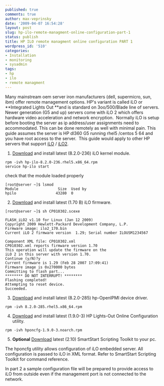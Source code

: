 ```yaml
---
published: true
comments: true
author: max-veprinsky
date: '2009-04-07 16:54:28'
layout: post
slug: hp-ilo-remote-managment-online-configuration-part-1
status: publish
title: HP ILO remote managment online configuration PART 1
wordpress_id: '510'
categories:
- Installation
- monitoring
- sysadmin
tags:
- hp
- ilo
- remote managment
---
```


Many mainstream oem server iron manufacturers (dell, supermicro, sun, ibm) offer remote management options. HP's variant is called iLO or **Integrated Lights Out **and is standard on 3oo/500/Blade line of servers. Newer generation (G5 and up) servers come with iLO 2 which offers hardware video acceleration and network encryption.  Normally iLO is setup before booting the server as ip address/user assignments need to accommodated. This can be done remotely as well with minimal pain. This guide assumes the server is HP dl360 G5 running rhel5 /centos 5 64 and you have root access to the server.  This guide would apply to other HP servers that support [iLO](http://h18000.www1.hp.com/products/servers/management/ilo/) / [iLO2](http://h18013.www1.hp.com/products/servers/management/iloadv2/index.html).

1. [Download](http://h20000.www2.hp.com/bizsupport/TechSupport/SoftwareDescription.jsp?lang=en&cc=us&prodTypeId=15351&prodSeriesId=1121486&prodNameId=3288144&swEnvOID=4004&swLang=8&mode=2&taskId=135&swItem=MTX-4142b198b9cb475f99658a7caf) and install latest (8.2.0-236) iLO kernel module.
```
rpm -ivh hp-ilo-8.2.0-236.rhel5.x86_64.rpm
service hp-ilo start
```

check that the module loaded properly
```
[root@server ~]$ lsmod
Module                  Size  Used by
hpilo                  43280  0
```

2. [Download](http://ftp.hp.com/pub/softlib2/software1/sc-linux-fw-ilo/p1285463034/v51280/CP010302.scexe) and install latest (1.70 B) iLO firmware.
```
[root@server ~]$ sh CP010302.scexe
```

```
FLASH_iLO2 v1.10 for Linux (Jan 12 2009)
Copyright 2009 Hewlett-Packard Development Company, L.P.
Firmware image: ilo2_170.bin
Current iLO 2 firmware version  1.29; Serial number ILOUSM1234567
```

```
Component XML file: CP010302.xml
CP010302.xml reports firmware version 1.70
This operation will update the firmware on the
iLO 2 in this server with version 1.70.
Continue (y/N)?y
Current firmware is 1.29 (Feb 28 2007 17:09:41)
Firmware image is 0x270000 bytes
Committing to flash part...
******** DO NOT INTERRUPT! ********
Flashing completed!
Attempting to reset device.
Succeeded.
```

3. [Download](http://h20000.www2.hp.com/bizsupport/TechSupport/SoftwareDescription.jsp?lang=en&cc=us&prodTypeId=15351&prodSeriesId=1121486&prodNameId=3288144&swEnvOID=4004&swLang=8&mode=2&taskId=135&swItem=MTX-5292ccda1fef4040b1f14cf85d) and install latest (8.2.0-285) hp-OpenIPMI device driver.
```
rpm -ivh 8.2.0-285.rhel5.x86_64.rpm
```

4. [Download](http://h20000.www2.hp.com/bizsupport/TechSupport/SoftwareDescription.jsp?lang=en&cc=us&prodTypeId=15351&prodSeriesId=1121486&prodNameId=3288144&swEnvOID=4004&swLang=8&mode=2&taskId=135&swItem=MTX-9994deee7e854c48934baeb2e5) and install latest (1.9.0-3) HP Lights-Out Online Configuration utility.
```
rpm -ivh hponcfg-1.9.0-3.noarch.rpm
```

5. **Optional** [Download](http://h20000.www2.hp.com/bizsupport/TechSupport/SoftwareDescription.jsp?lang=en&cc=us&prodTypeId=15351&prodSeriesId=1121486&prodNameId=3288144&swEnvOID=4004&swLang=8&mode=2&taskId=135&swItem=MTX-6843fb2d2e524c9690b30b6c30) latest (2.10) SmartStart Scripting Toolkit to your pc.

The hponcfg utility allows configuration of iLO embedded server. All configuration is passed to iLO in XML format. Refer to SmartStart Scripting Toolkit for command reference.

In part 2 a sample configuration file will be prepared to provide access to iLO from outside even if the management port is not connected to the network.
